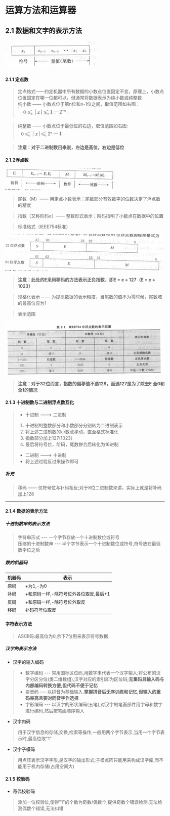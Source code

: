 # 运算方法和运算器
## 2.1 数据和文字的表示方法
![表示形式](./pic/2-1-1.png)
#### 2.1.1 定点数
> 定点格式——约定机器中所有数据的小数点位置固定不变，原理上，小数点位置固定在哪一位都可以，但通常将数据表示为纯小数或纯整数  
> 纯小数 —— 小数点位于第n位和n-1位之间，取值范围如右图：![小数范围](./pic/2-1-2.png)

> 纯整数 —— 小数点位于最低位的右边，取值范围如右图: ![整数范围](./pic/2-1-3.png)

> **注意：对于二进制数目来说，左边是高位，右边是低位**
#### 2.1.2浮点数
![2-4](./pic/2-4.png)
> 尾数（M）—— 用定点小数表示；尾数部分有效数字的位数决定了浮点数的精度

> 指数（又称阶码e）—— 整数形式表示；阶码指明了小数点在数据中的位置

> 标准格式（IEEE754标准）

![2-5](./pic/2-5.png)

> **注意：此处的E采用移码的方法表示正负指数，即E = e + 127（E = e + 1023）**

> 规格化表示 —— 为提高数据的表示精度，当尾数的值不为零时候，尾数域的最高位应为1

> 表示范围

![2-6](./pic/2-6.png)


> **注意：对于32位而言，指数的偏移值不选128，而选127是为了除去E 全0和全1的情况**

#### 2.1.3 十进制数与二进制浮点数互化

>* 十进制 ---> 二进制
>1. 十进制的整数部分和小数部分分别转为二进制表示
>2. 将上述二进制数的小数点移动，直至格式标准化
>3. 指数部分加上127(1023）
>4. 最后将符号位，阶码，尾数拼合后转化为16进制
>* 二进制 ---> 十进制
>* 将上述过程反过来操作即可

##### 补充
> 移码 —— 仅符号位与补码相反;对于8位二进制数来讲，实际上就是将补码加上128
---
#### 2.1.4 数据的表示方法

##### 十进制数串的表示方法
> 字符串形式 --- 一个字节存放一个十进制数位或符号  
> 压缩的十进制数串 --- 半个字节表示一个十进制数位或符号,符号放在最低数字位之后  
##### 数的机器码
| 机器码 | 表示                                   |
|--------|----------------------------------------|
| 原码   | +为1,-为0                              |
| 补码   | +和原码一样,-除符号位外各位取反,最后+1 |
| 反码   | +和原码一样,-除符号位外取反            |
| 移码   | 补码符号位取反                         |

#### 字符表示方法
> ASCII码:最高位为0,余下7位用来表示符号数据
##### 汉字的表示方法
* 汉字的输入编码
> * 数字编码 --- 常用国标区位码,用数字串代表一个汉字输入;将公布的汉字分区分位(类二维数组),汉字对应的索引即为区位码;**无重码且输入码与内部编码转换方便,但代码不便于记忆**
> * 拼音码 --- 以拼音为基础输入.**掌握拼音后无序训练和记忆,但输入的重码率高且要对同音字作选择**
> * 字形编码 --- 以汉字的形状编码(五笔),对汉字的笔画部件用字母和数字进行编码,然后按笔画顺序输入
* 汉字内码
> 用于汉字信息的存储,交换,检索等操作,一般用两个字节表示,当用一个字节表示时,最高位取"1"
* 汉字子模码
> 用点阵表示汉字字形,是汉字的输出形式;子模点阵只能用来构成汉字库,而不能用于机内存储(占用空间大)

#### 2.1.5 校验码
* 奇偶校验码
> 添加一位校验位,使得"1"的个数为奇数/偶数个;提供奇数个错误检测,无法检测偶数个错误,无法纠错  

